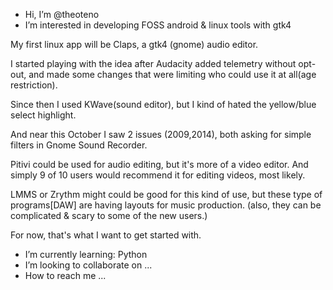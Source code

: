- Hi, I’m @theoteno
- I’m interested in developing FOSS android & linux tools with gtk4

My first linux app will be Claps, a gtk4 (gnome) audio editor.

I started playing with the idea after Audacity added telemetry without opt-out,
 and made some changes that were limiting who could use it at all(age restriction).

Since then I used KWave(sound editor), but I kind of hated the yellow/blue select highlight.

And near this October I saw 2 issues (2009,2014), both asking for simple filters in Gnome Sound Recorder.

Pitivi could be used for audio editing, but it's more of a video editor.
And simply 9 of 10 users would recommend it for editing videos, most likely.

LMMS or Zrythm might could be good for this kind of use, but these type of programs[DAW] are having layouts for music production. (also, they can be complicated & scary to some of the new users.)

For now, that's what I want to get started with.

- I’m currently learning: Python
- I’m looking to collaborate on ...
- How to reach me ...

<!---
theoteno/theoteno is a special repository because its `README.md` (this file) appears on your GitHub profile.
You can click the Preview link to take a look at your changes.
--->
